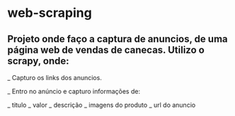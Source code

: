 # web-scraping
## Projeto onde faço a captura de anuncios, de uma página web de vendas de canecas. Utilizo o scrapy, onde:

_ Capturo os links dos anuncios.

_ Entro no anúncio e capturo informações de:

_ titulo
_ valor
_ descrição
_ imagens do produto
_ url do anuncio
